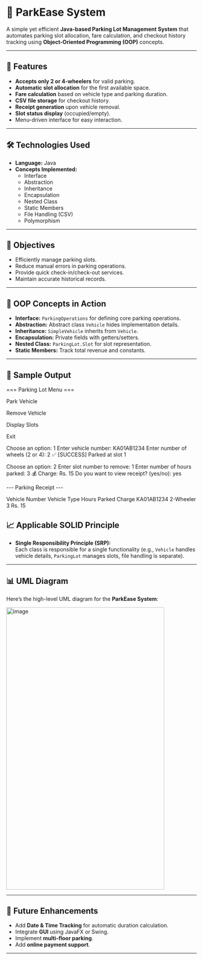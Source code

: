 # 🚗 ParkEase System

A simple yet efficient **Java-based Parking Lot Management System** that automates parking slot allocation, fare calculation, and checkout history tracking using **Object-Oriented Programming (OOP)** concepts.

---

## 📌 Features
- **Accepts only 2 or 4-wheelers** for valid parking.
- **Automatic slot allocation** for the first available space.
- **Fare calculation** based on vehicle type and parking duration.
- **CSV file storage** for checkout history.
- **Receipt generation** upon vehicle removal.
- **Slot status display** (occupied/empty).
- Menu-driven interface for easy interaction.

---

## 🛠️ Technologies Used
- **Language:** Java
- **Concepts Implemented:**
  - Interface
  - Abstraction
  - Inheritance
  - Encapsulation
  - Nested Class
  - Static Members
  - File Handling (CSV)
  - Polymorphism

---

## 🎯 Objectives
- Efficiently manage parking slots.
- Reduce manual errors in parking operations.
- Provide quick check-in/check-out services.
- Maintain accurate historical records.

---

## 🧩 OOP Concepts in Action
- **Interface:** `ParkingOperations` for defining core parking operations.
- **Abstraction:** Abstract class `Vehicle` hides implementation details.
- **Inheritance:** `SimpleVehicle` inherits from `Vehicle`.
- **Encapsulation:** Private fields with getters/setters.
- **Nested Class:** `ParkingLot.Slot` for slot representation.
- **Static Members:** Track total revenue and constants.

---

## 📝 Sample Output
=== Parking Lot Menu ===

Park Vehicle

Remove Vehicle

Display Slots

Exit

Choose an option: 1
Enter vehicle number: KA01AB1234
Enter number of wheels (2 or 4): 2
✅ [SUCCESS] Parked at slot 1

Choose an option: 2
Enter slot number to remove: 1
Enter number of hours parked: 3
💰 Charge: Rs. 15
Do you want to view receipt? (yes/no): yes

--- Parking Receipt ---

Vehicle Number	Vehicle Type	Hours Parked	Charge
KA01AB1234	2-Wheeler	3	Rs. 15
## 📈 Applicable SOLID Principle
- **Single Responsibility Principle (SRP):**  
  Each class is responsible for a single functionality (e.g., `Vehicle` handles vehicle details, `ParkingLot` manages slots, file handling is separate).

---

## 📊 UML Diagram
Here’s the high-level UML diagram for the **ParkEase System**:

<img width="418" height="747" alt="image" src="https://github.com/user-attachments/assets/ea3d4ec5-4f45-41b3-ad73-ca55fbdfaef3" />




---

## 🔮 Future Enhancements
- Add **Date & Time Tracking** for automatic duration calculation.
- Integrate **GUI** using JavaFX or Swing.
- Implement **multi-floor parking**.
- Add **online payment support**.

---
